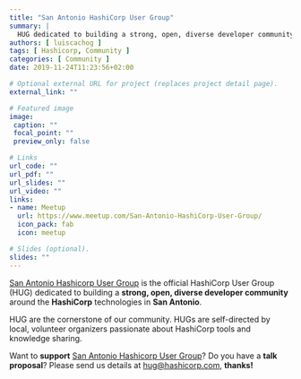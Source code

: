 ```yaml
---
title: "San Antonio HashiCorp User Group"
summary: |
  HUG dedicated to building a strong, open, diverse developer community around the Hashicorp technologies in San Antonio.
authors: [ luiscachog ]
tags: [ Hashicorp, Community ]
categories: [ Community ]
date: 2019-11-24T11:23:56+02:00

# Optional external URL for project (replaces project detail page).
external_link: ""

# Featured image
image:
 caption: ""
 focal_point: ""
 preview_only: false

# Links
url_code: ""
url_pdf: ""
url_slides: ""
url_video: ""
links:
- name: Meetup
  url: https://www.meetup.com/San-Antonio-HashiCorp-User-Group/
  icon_pack: fab
  icon: meetup

# Slides (optional).
slides: ""
---
```


[San Antonio Hashicorp User Group]( https://www.meetup.com/San-Antonio-HashiCorp-User-Group/) is the official HashiCorp User Group (HUG) dedicated to
building a **strong, open, diverse developer community** around the **HashiCorp** technologies in **San Antonio**.

HUG are the cornerstone of our community. HUGs are self-directed by local, volunteer organizers passionate about HashiCorp tools and knowledge sharing.

Want to **support** [San Antonio Hashicorp User Group]( https://www.meetup.com/San-Antonio-HashiCorp-User-Group/)? Do you have a **talk proposal**?
Please send us details at [hug@hashicorp.com](mailto:hug@hashicorp.com), **thanks!**
